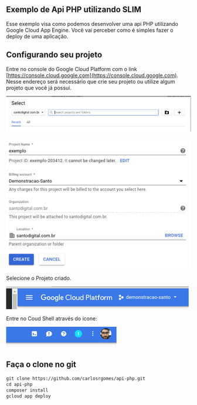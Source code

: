 Exemplo de Api PHP utilizando SLIM
---

Esse exemplo visa como podemos desenvolver uma api PHP utilizando Google Cloud App Engine. 
Você vai perceber como é simples fazer o deploy de uma aplicação.

Configurando seu projeto
---

Entre no console do Google Cloud Platform com o link [https://console.cloud.google.com](https://console.cloud.google.com). Nesse endereço será necessário que crie seu projeto ou utilize algum projeto que você já possui.

![Criação do projeto](imagens/create_project1.png)

![Criação do projeto](imagens/create_project2.png)

Selecione o Projeto criado.

![Selecione o projeto](imagens/select..png)

Entre no Coud Shell através do ícone:

![Selecione o projeto](imagens/cloudshell.png)

Faça o clone no git
---

```
git clone https://github.com/carlosrgomes/api-php.git
cd api-php
composer install
gcloud app deploy

```


